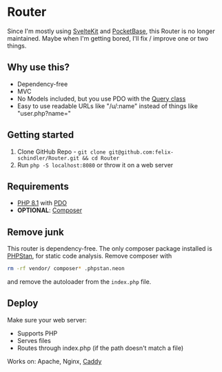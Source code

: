 # Router

Since I'm mostly using [SvelteKit](https://github.com/sveltejs/kit) and [PocketBase](https://github.com/pocketbase/pocketbase), this Router is no longer maintained. Maybe when I'm getting bored, I'll fix / improve one or two things.

## Why use this?

- Dependency-free
- MVC
- No Models included, but you use PDO with the [Query class](/Backend/Core/Data/Query.php)
- Easy to use readable URLs like "/u/:name" instead of things like "user.php?name="

## Getting started

1. Clone GitHub Repo - `git clone git@github.com:felix-schindler/Router.git && cd Router`
2. Run `php -S localhost:8080` or throw it on a web server

## Requirements

- [PHP 8.1](https://www.php.net) with [PDO](https://www.php.net/manual/de/book.pdo.php)
- __OPTIONAL__: [Composer](https://getcomposer.org)

## Remove junk

This router is dependency-free. The only composer package installed is [PHPStan](https://phpstan.org), for static code analysis. Remove composer with

```zsh
rm -rf vendor/ composer* .phpstan.neon
```

and remove the autoloader from the `index.php` file.

## Deploy

Make sure your web server:

- Supports PHP
- Serves files
- Routes through index.php (if the path doesn't match a file)

Works on: Apache, Nginx, [Caddy](https://caddyserver.com)
